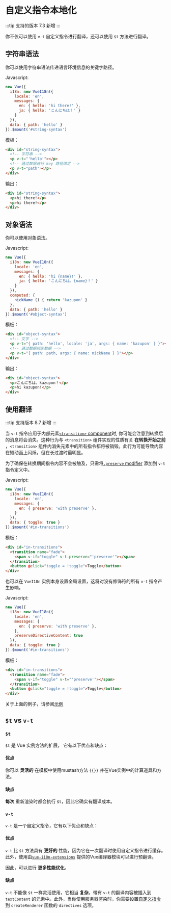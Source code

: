 # 自定义指令本地化

:::tip 支持的版本
 7.3 新增
:::

你不仅可以使用 `v-t` 自定义指令进行翻译，还可以使用 `$t` 方法进行翻译。

## 字符串语法

你可以使用字符串语法传递语言环境信息的关键字路径。

Javascript:

```js
new Vue({
  i18n: new VueI18n({
    locale: 'en',
    messages: {
      en: { hello: 'hi there!' },
      ja: { hello: 'こんにちは！' }
    }
  }),
  data: { path: 'hello' }
}).$mount('#string-syntax')
```

模板：

```html
<div id="string-syntax">
  <!-- 字符串 -->
  <p v-t="'hello'"></p>
  <!-- 通过数据进行 key 路径绑定 -->
  <p v-t="path"></p>
</div>
```

输出：

```html
<div id="string-syntax">
  <p>hi there!</p>
  <p>hi there!</p>
</div>
```

## 对象语法

你可以使用对象语法。

Javascript:

```js
new Vue({
  i18n: new VueI18n({
    locale: 'en',
    messages: {
      en: { hello: 'hi {name}!' },
      ja: { hello: 'こんにちは、{name}！' }
    }
  }),
  computed: {
    nickName () { return 'kazupon' }
  },
  data: { path: 'hello' }
}).$mount('#object-syntax')
```

模板：

```html
<div id="object-syntax">
  <!-- 文字 -->
  <p v-t="{ path: 'hello', locale: 'ja', args: { name: 'kazupon' } }"></p>
  <!-- 通过数据绑定数据 -->
  <p v-t="{ path: path, args: { name: nickName } }"></p>
</div>
```

输出：

```html
<div id="object-syntax">
  <p>こんにちは、kazupon！</p>
  <p>hi kazupon!</p>
</div>
```

## 使用翻译

:::tip 支持版本
 8.7 新增
:::

当 `v-t` 指令应用于内部元素[`<transition>` component](https://vuejs.org/v2/api/#transition)时, 你可能会注意到转换后的消息将会消失。这种行为与 `<transition>` 组件实现的性质有关 **在转换开始之前** ，`<transition>` 组件内消失元素中的所有指令都将被销毁。此行为可能导致内容在短动画上闪烁，但在长过渡时最明显。

为了确保在转换期间指令内容不会被触及，只需将[`.preserve` modifier](../api/#v-t) 添加到 `v-t` 指令定义中。

Javascript:

```js
new Vue({
  i18n: new VueI18n({
    locale: 'en',
    messages: {
      en: { preserve: 'with preserve' },
    }
  }),
  data: { toggle: true }
}).$mount('#in-transitions')
```

模板：

```html
<div id="in-transitions">
  <transition name="fade">
    <span v-if="toggle" v-t.preserve="'preserve'"></span>
  </transition>
  <button @click="toggle = !toggle">Toggle</button>
</div>
```

也可以在 `VueI18n` 实例本身设置全局设置，这将对没有修饰符的所有 `v-t` 指令产生影响。

Javascript:

```js
new Vue({
  i18n: new VueI18n({
    locale: 'en',
    messages: {
      en: { preserve: 'with preserve' },
    },
    preserveDirectiveContent: true
  }),
  data: { toggle: true }
}).$mount('#in-transitions')
```

模板：

```html
<div id="in-transitions">
  <transition name="fade">
    <span v-if="toggle" v-t="'preserve'"></span>
  </transition>
  <button @click="toggle = !toggle">Toggle</button>
</div>
```

关于上面的例子，请参阅[示例](https://github.com/kazupon/vue-i18n/tree/dev/examples/directive)

## `$t` vs `v-t`

### `$t`

`$t` 是 Vue 实例方法的扩展， 它有以下优点和缺点：

#### 优点

你可以 **灵活的** 在模板中使用mustash方法 `{{}}` 并在Vue实例中的计算道具和方法。

#### 缺点

**每次** 重新渲染时都会执行 `$t`，因此它确实有翻译成本。

### `v-t`

`v-t` 是一个自定义指令，它有以下优点和缺点：

#### 优点

`v-t` 比 `$t` 方法具有 **更好的** 性能，因为它在一次翻译时使用自定义指令进行缓存。此外，使用由[`vue-i18n-extensions`](https://github.com/kazupon/vue-i18n-extensions) 提供的Vue编译器模块可以进行预翻译。

因此，可以进行 **更多性能优化**。

#### 缺点

`v-t` 不能像 `$t` 一样灵活使用，它相当 **复杂**。带有 `v-t` 的翻译内容被插入到 `textContent` 的元素中。此外，当你使用服务器渲染时，你需要设置[自定义指令](https://github.com/kazupon/vue-i18n-extensions#directive-v-t-custom-directive-for-server-side) 到 `createRenderer` 函数的 `directives` 选项。
